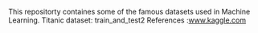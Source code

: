 This repositorty containes some of the famous datasets used in Machine Learning.
Titanic dataset: train_and_test2
References :www.kaggle.com
